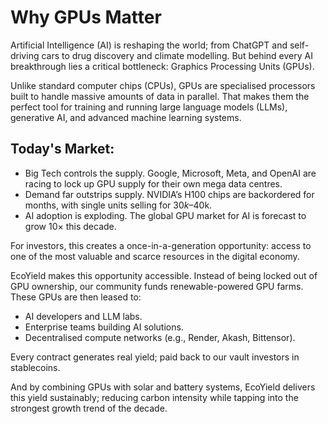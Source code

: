 # Why GPUs Matter

Artificial Intelligence (AI) is reshaping the world; from ChatGPT and self-driving cars to drug discovery and climate modelling. But behind every AI breakthrough lies a critical bottleneck: Graphics Processing Units (GPUs).

Unlike standard computer chips (CPUs), GPUs are specialised processors built to handle massive amounts of data in parallel. That makes them the perfect tool for training and running large language models (LLMs), generative AI, and advanced machine learning systems.

## Today's Market:

* Big Tech controls the supply. Google, Microsoft, Meta, and OpenAI are racing to lock up GPU supply for their own mega data centres.
* Demand far outstrips supply. NVIDIA’s H100 chips are backordered for months, with single units selling for $30k–$40k.
* AI adoption is exploding. The global GPU market for AI is forecast to grow 10× this decade.

For investors, this creates a once-in-a-generation opportunity: access to one of the most valuable and scarce resources in the digital economy.

EcoYield makes this opportunity accessible. Instead of being locked out of GPU ownership, our community funds renewable-powered GPU farms. These GPUs are then leased to:

* AI developers and LLM labs.
* Enterprise teams building AI solutions.
* Decentralised compute networks (e.g., Render, Akash, Bittensor).

Every contract generates real yield; paid back to our vault investors in stablecoins.

And by combining GPUs with solar and battery systems, EcoYield delivers this yield sustainably; reducing carbon intensity while tapping into the strongest growth trend of the decade.
